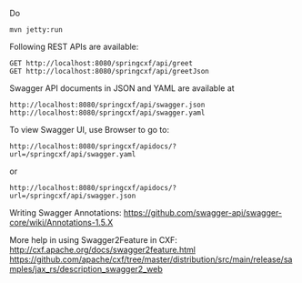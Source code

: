Do

    mvn jetty:run
    
Following REST APIs are available:

    GET http://localhost:8080/springcxf/api/greet
    GET http://localhost:8080/springcxf/api/greetJson

Swagger API documents in JSON and YAML are available at

    http://localhost:8080/springcxf/api/swagger.json
    http://localhost:8080/springcxf/api/swagger.yaml

To view Swagger UI, use Browser to go to:

    http://localhost:8080/springcxf/apidocs/?url=/springcxf/api/swagger.yaml
or

    http://localhost:8080/springcxf/apidocs/?url=/springcxf/api/swagger.json

Writing Swagger Annotations: https://github.com/swagger-api/swagger-core/wiki/Annotations-1.5.X


More help in using Swagger2Feature in CXF:
http://cxf.apache.org/docs/swagger2feature.html
https://github.com/apache/cxf/tree/master/distribution/src/main/release/samples/jax_rs/description_swagger2_web